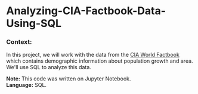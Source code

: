 # Analyzing-CIA-Factbook-Data-Using-SQL

### **Context:**  
In this project, we will work with the data from the [CIA World Factbook](https://www.cia.gov/the-world-factbook/) which contains demographic information about population growth and area. We'll use SQL to analyze this data.

**Note:** This code was written on Jupyter Notebook.  
**Language:** SQL.
